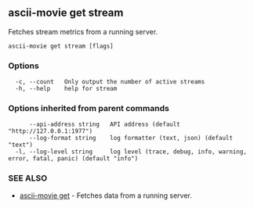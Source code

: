 ## ascii-movie get stream

Fetches stream metrics from a running server.

```
ascii-movie get stream [flags]
```

### Options

```
  -c, --count   Only output the number of active streams
  -h, --help    help for stream
```

### Options inherited from parent commands

```
      --api-address string   API address (default "http://127.0.0.1:1977")
      --log-format string    log formatter (text, json) (default "text")
  -l, --log-level string     log level (trace, debug, info, warning, error, fatal, panic) (default "info")
```

### SEE ALSO

* [ascii-movie get](ascii-movie_get.md)	 - Fetches data from a running server.


